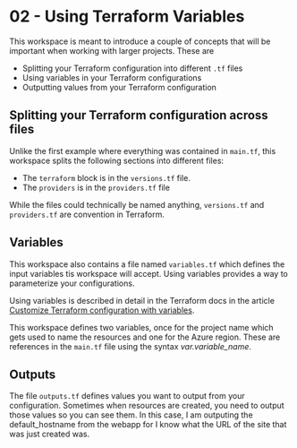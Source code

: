 # 02 - Using Terraform Variables

This workspace is meant to introduce a couple of concepts that will be important when working with larger projects.  These are

- Splitting your Terraform configuration into different `.tf` files
- Using variables in your Terraform configurations
- Outputting values from your Terraform configuration

## Splitting your Terraform configuration across files

Unlike the first example where everything was contained in `main.tf`, this workspace splits the following sections into different files:

- The `terraform` block is in the `versions.tf` file.
- The `providers` is in the `providers.tf` file

While the files could technically be named anything, `versions.tf` and `providers.tf` are convention in Terraform.

## Variables

This workspace also contains a file named `variables.tf` which defines the input variables tis workspace will accept.  Using variables provides a way to parameterize your configurations.

Using variables is described in detail in the Terraform docs in the article [Customize Terraform configuration with variables](https://developer.hashicorp.com/terraform/tutorials/cli/variables).

This workspace defines two variables, once for the project name which gets used to name the resources and one for the Azure region.  These are references in the `main.tf` file using the syntax *var.variable_name*.

## Outputs

The file `outputs.tf` defines values you want to output from your configuration.  Sometimes when resources are created, you need to output those values so you can see them.  In this case, I am outputing the default_hostname from the webapp for I know what the URL of the site that was just created was.

